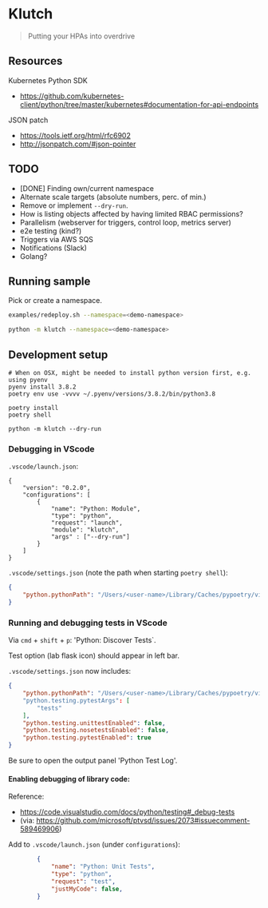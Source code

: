 Klutch
======

> Putting your HPAs into overdrive



Resources
---------

Kubernetes Python SDK
* https://github.com/kubernetes-client/python/tree/master/kubernetes#documentation-for-api-endpoints

JSON patch
* https://tools.ietf.org/html/rfc6902
* http://jsonpatch.com/#json-pointer


TODO
----
- [DONE] Finding own/current namespace
- Alternate scale targets (absolute numbers, perc. of min.)
- Remove or implement `--dry-run`.
- How is listing objects affected by having limited RBAC permissions?
- Parallelism (webserver for triggers, control loop, metrics server)
- e2e testing (kind?)
- Triggers via AWS SQS
- Notifications (Slack)
- Golang?

Running sample
--------------

Pick or create a namespace.

```sh
examples/redeploy.sh --namespace=<demo-namespace>

python -m klutch --namespace=<demo-namespace>
```


Development setup
-----------------

```
# When on OSX, might be needed to install python version first, e.g. using pyenv
pyenv install 3.8.2
poetry env use -vvvv ~/.pyenv/versions/3.8.2/bin/python3.8

poetry install
poetry shell

python -m klutch --dry-run
```

### Debugging in VScode

`.vscode/launch.json`:
```
{
    "version": "0.2.0",
    "configurations": [
        {
            "name": "Python: Module",
            "type": "python",
            "request": "launch",
            "module": "klutch",
            "args" : ["--dry-run"]
        }
    ]
}
```

`.vscode/settings.json` (note the path when starting `poetry shell`):

```json
{
    "python.pythonPath": "/Users/<user-name>/Library/Caches/pypoetry/virtualenvs/klutch-abcabc-py3.8"
}
```

### Running and debugging tests in VScode

Via `cmd` + `shift` + `p`: 'Python: Discover Tests`.

Test option (lab flask icon) should appear in left bar.

`.vscode/settings.json` now includes:

```json
{
    "python.pythonPath": "/Users/<user-name>/Library/Caches/pypoetry/virtualenvs/klutch-abcabc-py3.8"
    "python.testing.pytestArgs": [
        "tests"
    ],
    "python.testing.unittestEnabled": false,
    "python.testing.nosetestsEnabled": false,
    "python.testing.pytestEnabled": true
}
```

Be sure to open the output panel 'Python Test Log'.

#### Enabling debugging of library code:

Reference:

* https://code.visualstudio.com/docs/python/testing#_debug-tests
* (via: https://github.com/microsoft/ptvsd/issues/2073#issuecomment-589469906)

Add to `.vscode/launch.json` (under `configurations`):

```json
        {
            "name": "Python: Unit Tests",
            "type": "python",
            "request": "test",
            "justMyCode": false,
        }
```
